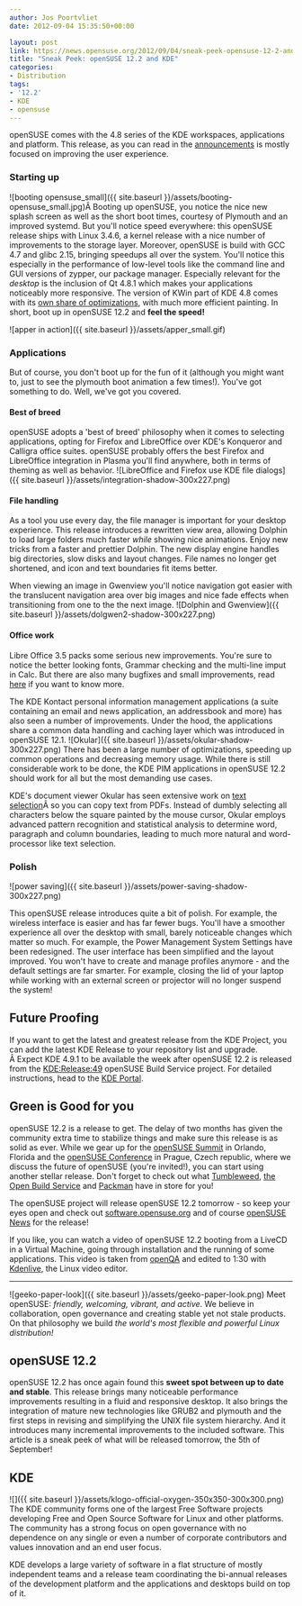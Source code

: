 ```yaml
---
author: Jos Poortvliet
date: 2012-09-04 15:35:50+00:00

layout: post
link: https://news.opensuse.org/2012/09/04/sneak-peek-opensuse-12-2-and-kde/
title: "Sneak Peek: openSUSE 12.2 and KDE"
categories:
- Distribution
tags:
- '12.2'
- KDE
- opensuse
---
```

openSUSE comes with the 4.8 series of the KDE workspaces, applications and platform. This release, as you can read in the [announcements](http://kde.org/announcements/4.8/) is mostly focused on improving the user experience.


### Starting up


![booting opensuse_small]({{ site.baseurl }}/assets/booting-opensuse_small.jpg)Â Booting up openSUSE, you notice the nice new splash screen as well as the short boot times, courtesy of Plymouth and an improved systemd. But you'll notice speed everywhere: this openSUSE release ships with Linux 3.4.6, a kernel release with a nice number of improvements to the storage layer. Moreover, openSUSE is build with GCC 4.7 and glibc 2.15, bringing speedups all over the system. You'll notice this especially in the performance of low-level tools like the command line and GUI versions of zypper, our package manager. Especially relevant for the _desktop_ is the inclusion of Qt 4.8.1 which makes your applications noticeably more responsive. The version of KWin part of KDE 4.8 comes with its [own share of optimizations](http://philipp.knechtges.com/?p=10), with much more efficient painting. In short, boot up in openSUSE 12.2 and **feel the speed!**<!-- more -->

![apper in action]({{ site.baseurl }}/assets/apper_small.gif)


### Applications


But of course, you don't boot up for the fun of it (although you might want to, just to see the plymouth boot animation a few times!). You've got something to do. Well, we've got you covered.


#### Best of breed


openSUSE adopts a 'best of breed' philosophy when it comes to selecting applications, opting for Firefox and LibreOffice over KDE's Konqueror and Calligra office suites. openSUSE probably offers the best Firefox and LibreOffice integration in Plasma you'll find anywhere, both in terms of theming as well as behavior.
![LibreOffice and Firefox use KDE file dialogs]({{ site.baseurl }}/assets/integration-shadow-300x227.png)


#### File handling


As a tool you use every day, the file manager is important for your desktop experience. This release introduces a rewritten view area, allowing Dolphin to load large folders much faster _while_ showing nice animations. Enjoy new tricks from a faster and prettier Dolphin. The new display engine handles big directories, slow disks and layout changes. File names no longer get shortened, and icon and text boundaries fit items better.

When viewing an image in Gwenview you'll notice navigation got easier with the translucent navigation area over big images and nice fade effects when transitioning from one to the the next image.
![Dolphin and Gwenview]({{ site.baseurl }}/assets/dolgwen2-shadow-300x227.png)


#### Office work


Libre Office 3.5 packs some serious new improvements. You're sure to notice the better looking fonts, Grammar checking and the multi-line imput in Calc. But there are also many bugfixes and small improvements, read [here](http://www.libreoffice.org/download/3-5-new-features-and-fixes/) if you want to know more.

The KDE Kontact personal information management applications (a suite containing an email and news application, an addressbook and more) has also seen a number of improvements. Under the hood, the applications share a common data handling and caching layer which was introduced in openSUSE 12.1.
![Okular]({{ site.baseurl }}/assets/okular-shadow-300x227.png)
There has been a large number of optimizations, speeding up common operations and decreasing memory usage. While there is still considerable work to be done, the KDE PIM applications in openSUSE 12.2 should work for all but the most demanding use cases.

KDE's document viewer Okular has seen extensive work on [text selection](http://nightcrawlerinshadow.wordpress.com/2011/08/20/advanced-text-selection-in-okular/)Â so you can copy text from PDFs. Instead of dumbly selecting all characters below the square painted by the mouse cursor, Okular employs advanced pattern recognition and statistical analysis to determine word, paragraph and column boundaries, leading to much more natural and word-processor like text selection.


### Polish


![power saving]({{ site.baseurl }}/assets/power-saving-shadow-300x227.png)

This openSUSE release introduces quite a bit of polish. For example, the wireless interface is easier and has far fewer bugs. You'll have a smoother experience all over the desktop with small, barely noticeable changes which matter so much. For example, the Power Management System Settings have been redesigned. The user interface has been simplified and the layout improved. You won't have to create and manage profiles anymore - and the default settings are far smarter. For example, closing the lid of your laptop while working with an external screen or projector will no longer suspend the system!


## Future Proofing


If you want to get the latest and greatest release from the KDE Project, you can add the latest KDE Release to your repository list and upgrade. Â Expect KDE 4.9.1 to be available the week after openSUSE 12.2 is released from the [KDE:Release:49](http://download.opensuse.org/repositories/KDE:/Release:/49/openSUSE_12.2/) openSUSE Build Service project. For detailed instructions, head to the [KDE Portal](http://en.opensuse.org/Portal:KDE).


## Green is Good for you


openSUSE 12.2 is a release to get. The delay of two months has given the community extra time to stabilize things and make sure this release is as solid as ever. While we gear up for the [openSUSE Summit](http://summit.opensuse.org) in Orlando, Florida and the [openSUSE Conference](http://conference.opensuse.org) in Prague, Czech republic, where we discuss the future of openSUSE (you're invited!), you can start using another stellar release. Don't forget to check out what [Tumbleweed](http://opensuse.org/Tumbleweed), [the Open Build Service](http://build.opensuse.org) and [Packman](http://packman.links2linux.org/) have in store for you!

The openSUSE project will release openSUSE 12.2 tomorrow - so keep your eyes open and check out [software.opensuse.org](http://software.opensuse.org) and of course [openSUSE News](https://news.opensuse.org) for the release!

If you like, you can watch a video of openSUSE 12.2 booting from a LiveCD in a Virtual Machine, going through installation and the running of some applications. This video is taken from [openQA](http://openqa.opensuse.org) and edited to 1:30 with [Kdenlive](http://kdenlive.org), the Linux video editor.



* * *


![geeko-paper-look]({{ site.baseurl }}/assets/geeko-paper-look.png)
Meet openSUSE: _friendly, welcoming, vibrant, and active_. We believe in collaboration, open governance and creating stable yet not stale products. On that philosophy we build _the world's most flexible and powerful Linux distribution!_



## openSUSE 12.2


openSUSE 12.2 has once again found this **sweet spot between up to date and stable**. This release brings many noticeable performance improvements resulting in a fluid and responsive desktop. It also brings the integration of mature new technologies like GRUB2 and plymouth and the first steps in revising and simplifying the UNIX file system hierarchy. And it introduces many incremental improvements to the included software. This article is a sneak peek of what will be released tomorrow, the 5th of September!<!-- more -->


## KDE


![]({{ site.baseurl }}/assets/klogo-official-oxygen-350x350-300x300.png)
The KDE community forms one of the largest Free Software projects developing Free and Open Source Software for Linux and other platforms. The community has a strong focus on open governance with no dependence on any single or even a number of corporate contributors and values innovation and an end user focus.

KDE develops a large variety of software in a flat structure of mostly independent teams and a release team coordinating the bi-annual releases of the development platform and the applications and desktops build on top of it.		
